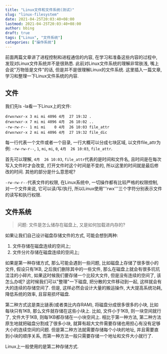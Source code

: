 ```yaml
---
title: "Linux文件和文件系统(测试)"
slug: "linux-filesystem"
date: 2021-04-25T20:03:40+08:00
lastmod: 2021-04-25T20:03:40+08:00
author: bbing
draft: true
tags: ["Linux", "文件系统"]
categories: ["操作系统"]
---
```


前面两篇文章讲了进程控制和进程通信的内容, 在学习和准备这些内容的过程中, 发现对Linux文件系统并不是很熟悉. 此前对Linux文件系统的理解非常肤浅, 嘴上会说"万物皆是文件"的话, 但是并不是很理解Linux的文件系统. 这里插入一篇文章, 学习和整理一下Linux文件系统的内容.

<!--more-->

## 文件

我们先ls -la看一下Linux上的文件:
```
drwxrwxr-x 3 mi mi 4096 4月  27 19:32 .
drwxrwxr-x 7 mi mi 4096 4月  26 10:02 ..
-rw-rw-r-- 1 mi mi    0 4月  26 10:03 file_attr
drwxrwxr-x 2 mi mi 4096 4月  27 19:32 file_dic
```

每一行代表一个文件或者一个目录, 一行大概可以分成七块区域, 以文件file_attr为例: ```-rw-rw-r--```, ```1```, ```mi```, ```mi```, ```0```, ```4月  26 10:03```, ```file_attr```.

首先可以理解, ```4月  26 10:03```, ```file_attr```代表的是时间和文件名, 且时间是在每次写入文件时才会改变, 打开文件时这个时间是不变的, 所以这里的时间就是最后修改的时间. 其他的部分是什么意思呢?

```-rw-rw-r--```代表文件的权限, 在Linux系统中, 一切操作都有比较严格的权限控制, 对一个文件来说, 它可以读/写/执行, 所以Linux使用'''rwx'''三个字符分别表示文件的读写和执行权限.



## 文件系统

> 问题: 文件是怎么储存在磁盘上, 又是如何加载进内存的?

如果让我们自己设计磁盘存储文件的方式, 可能会想到两种:

1. 文件存储在磁盘连续的空间上;
2. 文件分片存储在磁盘连续的空间上;

如果是第一种存储方式, 那么可能会遇到一些问题, 比如磁盘上存储了很多很小的文件, 假设只有1KB, 之后我们删除其中的一些文件, 那么在磁盘上就会有很多坑坑洼洼的小碎片, 如果这时候我们要存储一个比较大文件, 但是没有连续的空间了, 该怎么办呢?  这时候我们可以"整理"一下磁盘, 把分散的文件移动到一起, 这样就会有大的连续的存储空间了. 但是, 这样必然会设计大量的搬运操作, 大大提高系统功耗, 降低系统的效率, 且容易损坏磁盘.

第二种方式这是类比链表(或者类比内存RAM), 将磁盘分成很多很多的小块, 比如每块只有1KB, 那么文件就存储在这些小块上. 比如, 文件小于1KB, 则一块空间就行了, 文件大于1KB, 则每1KB都存储在一小块空间上. 相比于第一种方法, 第二种方法原生地就把磁盘分割成了很多小块, 就算有超大文件需要存储也用担心有没有足够大小的连续空间的问题. 但是第二种方法就需要存储每个小块的地址, 并且需要直到小块的顺序关系, 而第一种方法一般只需要存储一个地址和文件大小就行了.

Linux上一般使用的是第二种存储方式.